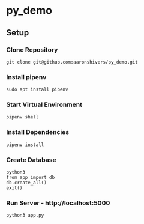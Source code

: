 # py_demo

## Setup

### Clone Repository
```
git clone git@github.com:aaronshivers/py_demo.git
```

### Install pipenv
```
sudo apt install pipenv
```

### Start Virtual Environment
```
pipenv shell
```

### Install Dependencies
```
pipenv install
```

### Create Database
```
python3
from app import db
db.create_all()
exit()
```

### Run Server - http://localhost:5000
```
python3 app.py
```
